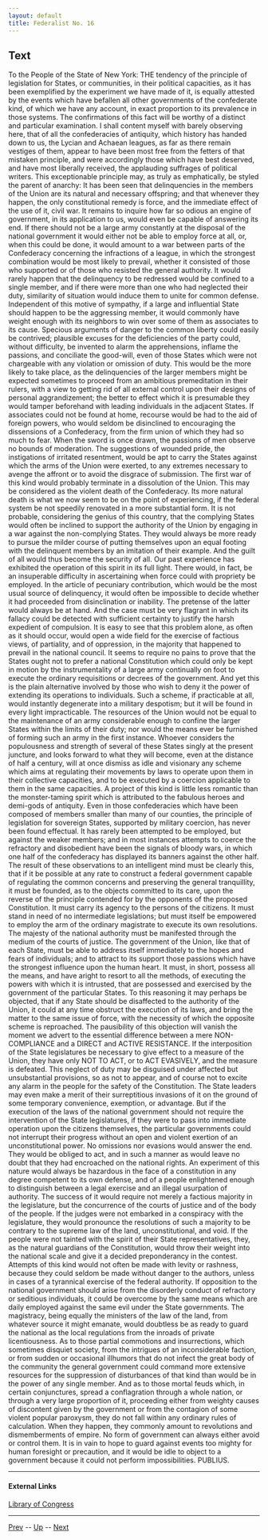 ```yaml
---
layout: default
title: Federalist No. 16
---
```


## Text

To the People of the State of New York:
THE tendency of the principle of legislation for States, or communities, in their political capacities, as it has been exemplified by the experiment we have made of it, is equally attested by the events which have befallen all other governments of the confederate kind, of which we have any account, in exact proportion to its prevalence in those systems. The confirmations of this fact will be worthy of a distinct and particular examination. I shall content myself with barely observing here, that of all the confederacies of antiquity, which history has handed down to us, the Lycian and Achaean leagues, as far as there remain vestiges of them, appear to have been most free from the fetters of that mistaken principle, and were accordingly those which have best deserved, and have most liberally received, the applauding suffrages of political writers.
This exceptionable principle may, as truly as emphatically, be styled the parent of anarchy: It has been seen that delinquencies in the members of the Union are its natural and necessary offspring; and that whenever they happen, the only constitutional remedy is force, and the immediate effect of the use of it, civil war.
It remains to inquire how far so odious an engine of government, in its application to us, would even be capable of answering its end. If there should not be a large army constantly at the disposal of the national government it would either not be able to employ force at all, or, when this could be done, it would amount to a war between parts of the Confederacy concerning the infractions of a league, in which the strongest combination would be most likely to prevail, whether it consisted of those who supported or of those who resisted the general authority. It would rarely happen that the delinquency to be redressed would be confined to a single member, and if there were more than one who had neglected their duty, similarity of situation would induce them to unite for common defense. Independent of this motive of sympathy, if a large and influential State should happen to be the aggressing member, it would commonly have weight enough with its neighbors to win over some of them as associates to its cause. Specious arguments of danger to the common liberty could easily be contrived; plausible excuses for the deficiencies of the party could, without difficulty, be invented to alarm the apprehensions, inflame the passions, and conciliate the good-will, even of those States which were not chargeable with any violation or omission of duty. This would be the more likely to take place, as the delinquencies of the larger members might be expected sometimes to proceed from an ambitious premeditation in their rulers, with a view to getting rid of all external control upon their designs of personal aggrandizement; the better to effect which it is presumable they would tamper beforehand with leading individuals in the adjacent States. If associates could not be found at home, recourse would be had to the aid of foreign powers, who would seldom be disinclined to encouraging the dissensions of a Confederacy, from the firm union of which they had so much to fear. When the sword is once drawn, the passions of men observe no bounds of moderation. The suggestions of wounded pride, the instigations of irritated resentment, would be apt to carry the States against which the arms of the Union were exerted, to any extremes necessary to avenge the affront or to avoid the disgrace of submission. The first war of this kind would probably terminate in a dissolution of the Union.
This may be considered as the violent death of the Confederacy. Its more natural death is what we now seem to be on the point of experiencing, if the federal system be not speedily renovated in a more substantial form. It is not probable, considering the genius of this country, that the complying States would often be inclined to support the authority of the Union by engaging in a war against the non-complying States. They would always be more ready to pursue the milder course of putting themselves upon an equal footing with the delinquent members by an imitation of their example. And the guilt of all would thus become the security of all. Our past experience has exhibited the operation of this spirit in its full light. There would, in fact, be an insuperable difficulty in ascertaining when force could with propriety be employed. In the article of pecuniary contribution, which would be the most usual source of delinquency, it would often be impossible to decide whether it had proceeded from disinclination or inability. The pretense of the latter would always be at hand. And the case must be very flagrant in which its fallacy could be detected with sufficient certainty to justify the harsh expedient of compulsion. It is easy to see that this problem alone, as often as it should occur, would open a wide field for the exercise of factious views, of partiality, and of oppression, in the majority that happened to prevail in the national council.
It seems to require no pains to prove that the States ought not to prefer a national Constitution which could only be kept in motion by the instrumentality of a large army continually on foot to execute the ordinary requisitions or decrees of the government. And yet this is the plain alternative involved by those who wish to deny it the power of extending its operations to individuals. Such a scheme, if practicable at all, would instantly degenerate into a military despotism; but it will be found in every light impracticable. The resources of the Union would not be equal to the maintenance of an army considerable enough to confine the larger States within the limits of their duty; nor would the means ever be furnished of forming such an army in the first instance. Whoever considers the populousness and strength of several of these States singly at the present juncture, and looks forward to what they will become, even at the distance of half a century, will at once dismiss as idle and visionary any scheme which aims at regulating their movements by laws to operate upon them in their collective capacities, and to be executed by a coercion applicable to them in the same capacities. A project of this kind is little less romantic than the monster-taming spirit which is attributed to the fabulous heroes and demi-gods of antiquity.
Even in those confederacies which have been composed of members smaller than many of our counties, the principle of legislation for sovereign States, supported by military coercion, has never been found effectual. It has rarely been attempted to be employed, but against the weaker members; and in most instances attempts to coerce the refractory and disobedient have been the signals of bloody wars, in which one half of the confederacy has displayed its banners against the other half.
The result of these observations to an intelligent mind must be clearly this, that if it be possible at any rate to construct a federal government capable of regulating the common concerns and preserving the general tranquillity, it must be founded, as to the objects committed to its care, upon the reverse of the principle contended for by the opponents of the proposed Constitution. It must carry its agency to the persons of the citizens. It must stand in need of no intermediate legislations; but must itself be empowered to employ the arm of the ordinary magistrate to execute its own resolutions. The majesty of the national authority must be manifested through the medium of the courts of justice. The government of the Union, like that of each State, must be able to address itself immediately to the hopes and fears of individuals; and to attract to its support those passions which have the strongest influence upon the human heart. It must, in short, possess all the means, and have aright to resort to all the methods, of executing the powers with which it is intrusted, that are possessed and exercised by the government of the particular States.
To this reasoning it may perhaps be objected, that if any State should be disaffected to the authority of the Union, it could at any time obstruct the execution of its laws, and bring the matter to the same issue of force, with the necessity of which the opposite scheme is reproached.
The pausibility of this objection will vanish the moment we advert to the essential difference between a mere NON-COMPLIANCE and a DIRECT and ACTIVE RESISTANCE. If the interposition of the State legislatures be necessary to give effect to a measure of the Union, they have only NOT TO ACT, or to ACT EVASIVELY, and the measure is defeated. This neglect of duty may be disguised under affected but unsubstantial provisions, so as not to appear, and of course not to excite any alarm in the people for the safety of the Constitution. The State leaders may even make a merit of their surreptitious invasions of it on the ground of some temporary convenience, exemption, or advantage.
But if the execution of the laws of the national government should not require the intervention of the State legislatures, if they were to pass into immediate operation upon the citizens themselves, the particular governments could not interrupt their progress without an open and violent exertion of an unconstitutional power. No omissions nor evasions would answer the end. They would be obliged to act, and in such a manner as would leave no doubt that they had encroached on the national rights. An experiment of this nature would always be hazardous in the face of a constitution in any degree competent to its own defense, and of a people enlightened enough to distinguish between a legal exercise and an illegal usurpation of authority. The success of it would require not merely a factious majority in the legislature, but the concurrence of the courts of justice and of the body of the people. If the judges were not embarked in a conspiracy with the legislature, they would pronounce the resolutions of such a majority to be contrary to the supreme law of the land, unconstitutional, and void. If the people were not tainted with the spirit of their State representatives, they, as the natural guardians of the Constitution, would throw their weight into the national scale and give it a decided preponderancy in the contest. Attempts of this kind would not often be made with levity or rashness, because they could seldom be made without danger to the authors, unless in cases of a tyrannical exercise of the federal authority.
If opposition to the national government should arise from the disorderly conduct of refractory or seditious individuals, it could be overcome by the same means which are daily employed against the same evil under the State governments. The magistracy, being equally the ministers of the law of the land, from whatever source it might emanate, would doubtless be as ready to guard the national as the local regulations from the inroads of private licentiousness. As to those partial commotions and insurrections, which sometimes disquiet society, from the intrigues of an inconsiderable faction, or from sudden or occasional illhumors that do not infect the great body of the community the general government could command more extensive resources for the suppression of disturbances of that kind than would be in the power of any single member. And as to those mortal feuds which, in certain conjunctures, spread a conflagration through a whole nation, or through a very large proportion of it, proceeding either from weighty causes of discontent given by the government or from the contagion of some violent popular paroxysm, they do not fall within any ordinary rules of calculation. When they happen, they commonly amount to revolutions and dismemberments of empire. No form of government can always either avoid or control them. It is in vain to hope to guard against events too mighty for human foresight or precaution, and it would be idle to object to a government because it could not perform impossibilities.
PUBLIUS.

---
#### External Links
[Library of Congress]()

---

[Prev](15.md) -- [Up](README.md) -- [Next](17.md)
